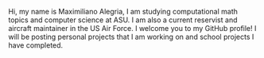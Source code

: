 Hi, my name is Maximiliano Alegria, I am studying computational math topics and computer science at ASU. I am also a current reservist and aircraft maintainer in the US Air Force. I welcome you to my GitHub profile!
I will be posting personal projects that I am working on and school projects I have completed.
